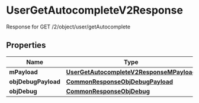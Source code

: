 

# UserGetAutocompleteV2Response

Response for GET /2/object/user/getAutocomplete

## Properties

| Name | Type | Description | Notes |
|------------ | ------------- | ------------- | -------------|
|**mPayload** | [**UserGetAutocompleteV2ResponseMPayload**](UserGetAutocompleteV2ResponseMPayload.md) |  |  |
|**objDebugPayload** | [**CommonResponseObjDebugPayload**](CommonResponseObjDebugPayload.md) |  |  [optional] |
|**objDebug** | [**CommonResponseObjDebug**](CommonResponseObjDebug.md) |  |  [optional] |



